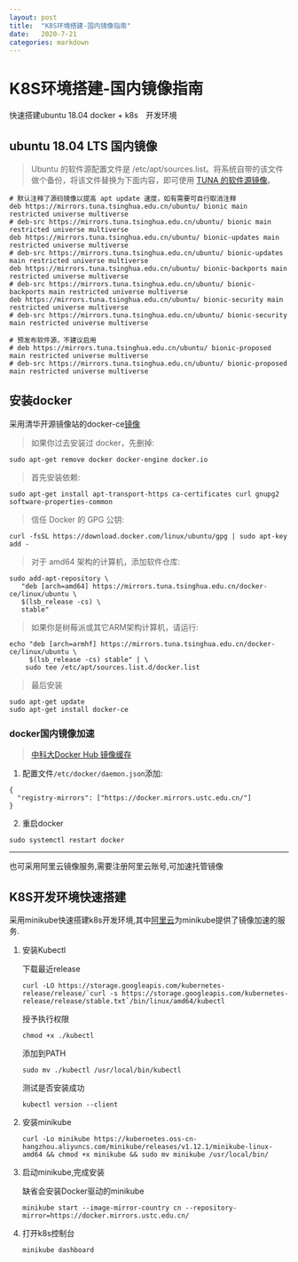 ```yaml
---
layout: post
title:  "K8S环境搭建-国内镜像指南"
date:   2020-7-21
categories: markdown
---
```


# K8S环境搭建-国内镜像指南

快速搭建ubuntu 18.04 docker + k8s　开发环境

## ubuntu 18.04 LTS 国内镜像

> Ubuntu 的软件源配置文件是 /etc/apt/sources.list。将系统自带的该文件做个备份，将该文件替换为下面内容，即可使用 [TUNA 的软件源镜像](https://mirrors.tuna.tsinghua.edu.cn/help/ubuntu/)。

```
# 默认注释了源码镜像以提高 apt update 速度，如有需要可自行取消注释
deb https://mirrors.tuna.tsinghua.edu.cn/ubuntu/ bionic main restricted universe multiverse
# deb-src https://mirrors.tuna.tsinghua.edu.cn/ubuntu/ bionic main restricted universe multiverse
deb https://mirrors.tuna.tsinghua.edu.cn/ubuntu/ bionic-updates main restricted universe multiverse
# deb-src https://mirrors.tuna.tsinghua.edu.cn/ubuntu/ bionic-updates main restricted universe multiverse
deb https://mirrors.tuna.tsinghua.edu.cn/ubuntu/ bionic-backports main restricted universe multiverse
# deb-src https://mirrors.tuna.tsinghua.edu.cn/ubuntu/ bionic-backports main restricted universe multiverse
deb https://mirrors.tuna.tsinghua.edu.cn/ubuntu/ bionic-security main restricted universe multiverse
# deb-src https://mirrors.tuna.tsinghua.edu.cn/ubuntu/ bionic-security main restricted universe multiverse

# 预发布软件源，不建议启用
# deb https://mirrors.tuna.tsinghua.edu.cn/ubuntu/ bionic-proposed main restricted universe multiverse
# deb-src https://mirrors.tuna.tsinghua.edu.cn/ubuntu/ bionic-proposed main restricted universe multiverse
```

## 安装docker

采用清华开源镜像站的docker-ce[镜像](https://mirrors.tuna.tsinghua.edu.cn/help/docker-ce/)

>如果你过去安装过 docker，先删掉:

```
sudo apt-get remove docker docker-engine docker.io
```

>首先安装依赖:

```
sudo apt-get install apt-transport-https ca-certificates curl gnupg2 software-properties-common
```

>信任 Docker 的 GPG 公钥:

```
curl -fsSL https://download.docker.com/linux/ubuntu/gpg | sudo apt-key add -
```

>对于 amd64 架构的计算机，添加软件仓库:

```
sudo add-apt-repository \
   "deb [arch=amd64] https://mirrors.tuna.tsinghua.edu.cn/docker-ce/linux/ubuntu \
   $(lsb_release -cs) \
   stable"
```

>如果你是树莓派或其它ARM架构计算机，请运行:

```
echo "deb [arch=armhf] https://mirrors.tuna.tsinghua.edu.cn/docker-ce/linux/ubuntu \
     $(lsb_release -cs) stable" | \
    sudo tee /etc/apt/sources.list.d/docker.list
```

>最后安装

```
sudo apt-get update
sudo apt-get install docker-ce
```

### docker国内镜像加速
> [中科大Docker Hub 镜像缓存](https://mirrors.ustc.edu.cn/help/dockerhub.html)

1. 配置文件`/etc/docker/daemon.json`添加:
```
{
  "registry-mirrors": ["https://docker.mirrors.ustc.edu.cn/"]
}
```

2. 重启docker
```
sudo systemctl restart docker
```

-------------------
也可采用阿里云镜像服务,需要注册阿里云账号,可加速托管镜像

## K8S开发环境快速搭建

采用minikube快速搭建k8s开发环境,其中[阿里云](https://github.com/AliyunContainerService/minikube)为minikube提供了镜像加速的服务.

1. 安装Kubectl

    下载最近release

   ```
   curl -LO https://storage.googleapis.com/kubernetes-release/release/`curl -s https://storage.googleapis.com/kubernetes-release/release/stable.txt`/bin/linux/amd64/kubectl

   ```

   授予执行权限
   ```
   chmod +x ./kubectl
   ```

   添加到PATH
    ```
    sudo mv ./kubectl /usr/local/bin/kubectl
    ```

   测试是否安装成功
    ```
    kubectl version --client
    ```
2. 安装minikube
   ```
   curl -Lo minikube https://kubernetes.oss-cn-hangzhou.aliyuncs.com/minikube/releases/v1.12.1/minikube-linux-amd64 && chmod +x minikube && sudo mv minikube /usr/local/bin/
   ```
3. 启动minikube,完成安装


   缺省会安装Docker驱动的minikube

   ```
   minikube start --image-mirror-country cn --repository-mirror=https://docker.mirrors.ustc.edu.cn/
   ```

4. 打开k8s控制台
   ```
   minikube dashboard
   ```







